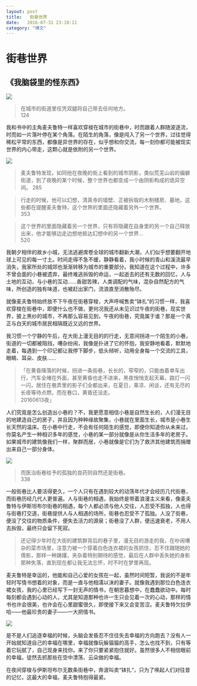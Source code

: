 ```yaml
---
layout: post
title:   街巷世界
date:   2016-07-31 23:10:11
category: "博文"
---
```

# 街巷世界

## 《我脑袋里的怪东西》



![](http://7xoc51.com1.z0.glb.clouddn.com/%E8%A1%97%E5%B7%B72.jpg)


> 在城市的街道里任凭双腿将自己带去任何地方。  
> 124



我和书中的主角麦夫鲁特一样喜欢穿梭在城市的街巷中，时而跟着人群随波逐流，时而如一片落叶停在某个角落。在陌生的角落，像是闯入了另一个世界，过往觉得稀松平常的东西，都像是异世界的存在，似乎想和你交流，每一刻你都可能被现实世界的内心带走，这颗心就是依附的另一个世界。



![](http://7xoc51.com1.z0.glb.clouddn.com/%E8%A1%97%E5%B7%B71.jpg)


> 麦夫鲁特发现，如同他在夜晚的街上看到的城市阴影，类似荒芜山岩的偏僻街道，到了夜晚的某个时候，整个世界也都变成一个由阴影构成的诡异空间。
> 285




>行走的时候，他可以幻想，清真寺的墙壁、正被拆毁的木制楼房、墓地，这些都在提醒麦夫鲁特，这个世界的里面还隐藏着另外一个世界。    
>353




> 这个世界的里面隐藏着另一个世界，只有将隐藏在自身里的另一个自己释放出来，他才能够边走边想地抵达幻想中的另一个世界…  
> 520




我朝夕相伴的故乡小城，无法逃避席卷全球的城市翻新大潮，人们似乎想要翻开地球上可见的每一寸土。时间走得不急不缓，静静看着，我小时候的青山和溪流最早消失，我家所处的城郊也渐渐转移为城市的重要部分。我知道在这个过程中，许多不曾会面的小巷被遗弃，最终难逃拆毁的命运，一起逝去的还有无数的回忆，人与土地的互动，与小巷的互动……香甜苦辣，人类调配的气味，混杂自然配方的气味，所创造的独有味道，也被赶出家门，流浪直至消散殆尽。



就像麦夫鲁特始终放不下午夜在街巷穿梭，大声呼喊售卖“钵扎”的习惯一样，我喜欢穿梭在街巷中，即便什么也不做，更何况我还从未见识过午夜的街巷，现实世界，披上黑纱的城市，不再那么容易见到，午夜的街巷，究竟属于谁？那是一个真正与白天的城市居民相隔既近又远的世界。



我习惯一个宁静的午后，在大街上漫无目的的行走，无意间拐进一个陌生的小巷，街道的一切都被阻挡，嘈杂纷闹，我像是扑进了它的怀抱，我安静地看着，默默地走着，每遇到一个印记都让我停下脚步，低头倾听，动用全身每一个交流的工具，眼睛、耳朵、皮肤……





> 「在黄昏降落的时候，拐进一条街巷，长长的，窄窄的，只能由着单车出行，汽车全堵在外面，甚至黄昏也走不进来，黑夜悄悄支起天幕，路灯一闪一闪，居住在巷弄里的影子们全都出来，在夏日，乘凉、闲谈，还有无尽的长夜等待点燃，而在巷口，黄昏还没走。    
> 20160613夜」





人们究竟是怎么创造出小巷的？不，我更愿意相信小巷是自然生长的，人们漫无目的地建造自己的房子，并且因为种种缘故聚集，小巷就在里面生长，城市是小巷生长天然的温床。在小巷中行走，不会有任何陌生的感觉，即便你知道你从未来过，你莫名产生一种相识多年的感觉，小巷的某一部分就像是从你生活多年的老房子。如果城市的建筑像我们一样，聚群而居，小巷就像是它们为了救济其他建筑而捐赠出来自己一部分身体。



![](http://7xoc51.com1.z0.glb.clouddn.com/%E8%A1%97%E5%B7%B73..jpg)

> 而医治街巷给予的孤独的良药则自然还是街巷。  
> 338




一般街巷比人要活得更久，一个人只有在遇到较大的动荡年代才会经历几代街巷，而街巷历经几代人更普遍。人与街巷的相遇，我始终是带着浪漫主义来看，像麦夫鲁特与伊斯坦布尔街巷的相遇，每个人都必须与他人交往，人忍受不孤独，人也得与街巷打交道，街巷提供人与人相遇的场所，街巷也忍受不了孤独。人没了街巷，便没了交往的物质条件，便失去活力的源泉；街巷没了人群，便迅速衰老，不用人去拆毁，最终只会留下死寂。



> 还记得少年时在大街的建筑群背后的巷子里，漫无目的游走的我，在吵闹嘈杂的菜市场里，注意力被一个穿着白色连衣裙的女孩抓住，忍不住跟随她的倩影，那样一种踌躇，夹杂着特别期待的感觉，最后在人群中丢失她的身影那种失落，直到现在都让我无法忘怀，时不时在梦里再现。



麦夫鲁特是幸运的，他能和自己心爱的女孩在一起，虽然时间短暂，我说的不是年轻时写情书想着的对象，而是一直与他相濡以沫的妻子。就像我遇到那位白色连衣裙女孩，我的心里已经写下一封无声的情书，在朝思暮想中，在蠢蠢欲动中。每时每刻都会遇到心动的人，尤其是知道那种也许一生只会见着一次的心动，那样的情书也许会很美，也许会在心里甜蜜很久，即使接下来又会变苦涩。麦夫鲁特欠拉伊哈——他最珍贵的妻子——一大把情书。



![](http://7xoc51.com1.z0.glb.clouddn.com/%E8%A1%97%E5%B7%B74.jpg)



是不是人们追逐幸福的时候，头脑会发昏忍不住往失去幸福的方向跑去？没有人一开始就知道自己的幸福在哪里，幸福就像玩躲猫猫的高手，怎么也找不到，只有等着它玩腻了，自己现身来找你。来了你只要紧紧抱住就好。虽然很多人不相信眼前的幸福，徒然去抓那些在空中漂荡、云朵做的幸福。



在夜间穿梭与伊斯坦布尔无数条街巷中，奔波叫卖“钵扎“，只为了唤起人们对往昔的记忆，这最大的幸福，麦夫鲁特抱得最紧。         











